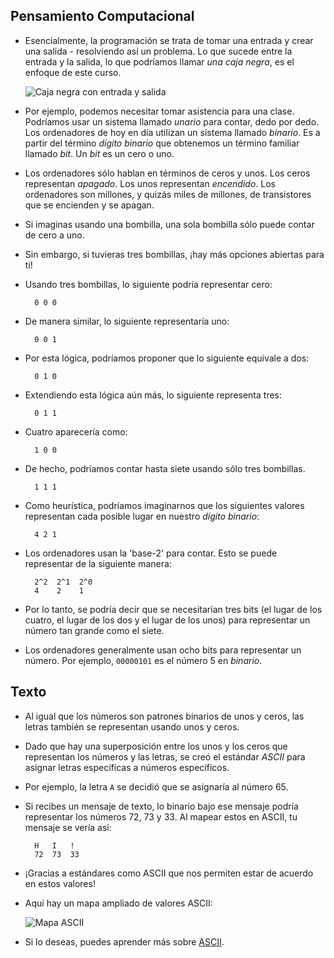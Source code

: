 Pensamiento Computacional
----------------------

*   Esencialmente, la programación se trata de tomar una entrada y crear una salida - resolviendo así un problema. Lo que sucede entre la entrada y la salida, lo que podríamos llamar _una caja negra_, es el enfoque de este curso.
    
    ![Caja negra con entrada y salida](https://cs50.harvard.edu/x/2023/notes/0/cs50Week0Slide38.png "Caja negra con entrada y salida")
    
*   Por ejemplo, podemos necesitar tomar asistencia para una clase. Podríamos usar un sistema llamado _unario_ para contar, dedo por dedo. Los ordenadores de hoy en día utilizan un sistema llamado _binario_. Es a partir del término _dígito binario_ que obtenemos un término familiar llamado _bit_. Un _bit_ es un cero o uno.
*   Los ordenadores sólo hablan en términos de ceros y unos. Los ceros representan _apagado_. Los unos representan _encendido_. Los ordenadores son millones, y quizás miles de millones, de transistores que se encienden y se apagan.
*   Si imaginas usando una bombilla, una sola bombilla sólo puede contar de cero a uno.
*   Sin embargo, si tuvieras tres bombillas, ¡hay más opciones abiertas para ti!
*   Usando tres bombillas, lo siguiente podría representar cero:
    
          0 0 0
        
    
*   De manera similar, lo siguiente representaría uno:
    
          0 0 1
        
    
*   Por esta lógica, podríamos proponer que lo siguiente equivale a dos:
    
          0 1 0
        
    
*   Extendiendo esta lógica aún más, lo siguiente representa tres:
    
          0 1 1
        
    
*   Cuatro aparecería como:
    
          1 0 0
        
    
*   De hecho, podríamos contar hasta siete usando sólo tres bombillas.
    
          1 1 1
        
    
*   Como heurística, podríamos imaginarnos que los siguientes valores representan cada posible lugar en nuestro _dígito binario_:
    
          4 2 1
        
    
*   Los ordenadores usan la 'base-2' para contar. Esto se puede representar de la siguiente manera:
    
          2^2  2^1  2^0
          4    2    1
        
    
*   Por lo tanto, se podría decir que se necesitarían tres bits (el lugar de los cuatro, el lugar de los dos y el lugar de los unos) para representar un número tan grande como el siete.
    
*   Los ordenadores generalmente usan ocho bits para representar un número. Por ejemplo, `00000101` es el número 5 en _binario_.

Texto
----

*   Al igual que los números son patrones binarios de unos y ceros, las letras también se representan usando unos y ceros.
*   Dado que hay una superposición entre los unos y los ceros que representan los números y las letras, se creó el estándar _ASCII_ para asignar letras específicas a números específicos.
*   Por ejemplo, la letra `A` se decidió que se asignaría al número 65.
*   Si recibes un mensaje de texto, lo binario bajo ese mensaje podría representar los números 72, 73 y 33. Al mapear estos en ASCII, tu mensaje se vería así:
    
          H   I   !
          72  73  33
        
    
*   ¡Gracias a estándares como ASCII que nos permiten estar de acuerdo en estos valores!
*   Aquí hay un mapa ampliado de valores ASCII:
    
    ![Mapa ASCII](https://cs50.harvard.edu/x/2023/notes/0/cs50Week0Slide93.png "Mapa ASCII")
    
*   Si lo deseas, puedes aprender más sobre [ASCII](https://en.wikipedia.org/wiki/ASCII).